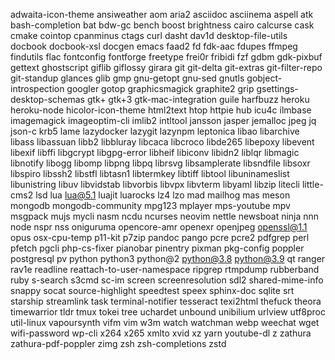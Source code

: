 adwaita-icon-theme
ansiweather
aom
aria2
asciidoc
asciinema
aspell
atk
bash-completion
bat
bdw-gc
bench
boost
brightness
cairo
calcurse
cask
cmake
cointop
cpanminus
ctags
curl
dasht
dav1d
desktop-file-utils
docbook
docbook-xsl
docgen
emacs
faad2
fd
fdk-aac
fdupes
ffmpeg
findutils
flac
fontconfig
fontforge
freetype
frei0r
fribidi
fzf
gdbm
gdk-pixbuf
gettext
ghostscript
giflib
giflossy
girara
git
git-delta
git-extras
git-filter-repo
git-standup
glances
glib
gmp
gnu-getopt
gnu-sed
gnutls
gobject-introspection
googler
gotop
graphicsmagick
graphite2
grip
gsettings-desktop-schemas
gtk+
gtk+3
gtk-mac-integration
guile
harfbuzz
heroku
heroku-node
hicolor-icon-theme
html2text
htop
httpie
hub
icu4c
ilmbase
imagemagick
imageoptim-cli
imlib2
intltool
jansson
jasper
jemalloc
jpeg
jq
json-c
krb5
lame
lazydocker
lazygit
lazynpm
leptonica
libao
libarchive
libass
libassuan
libb2
libbluray
libcaca
libcroco
libde265
libepoxy
libevent
libexif
libffi
libgcrypt
libgpg-error
libheif
libiconv
libidn2
liblqr
libmagic
libnotify
libogg
libomp
libpng
libpq
librsvg
libsamplerate
libsndfile
libsoxr
libspiro
libssh2
libstfl
libtasn1
libtermkey
libtiff
libtool
libuninameslist
libunistring
libuv
libvidstab
libvorbis
libvpx
libvterm
libyaml
libzip
litecli
little-cms2
lsd
lua
lua@5.1
luajit
luarocks
lz4
lzo
mad
mailhog
mas
meson
mongodb
mongodb-community
mpg123
mplayer
mps-youtube
mpv
msgpack
mujs
mycli
nasm
ncdu
ncurses
neovim
nettle
newsboat
ninja
nnn
node
nspr
nss
oniguruma
opencore-amr
openexr
openjpeg
openssl@1.1
opus
osx-cpu-temp
p11-kit
p7zip
pandoc
pango
pcre
pcre2
pdfgrep
perl
pfetch
pgcli
php-cs-fixer
pianobar
pinentry
pixman
pkg-config
poppler
postgresql
pv
python
python3
python@2
python@3.8
python@3.9
qt
ranger
rav1e
readline
reattach-to-user-namespace
ripgrep
rtmpdump
rubberband
ruby
s-search
s3cmd
sc-im
screen
screenresolution
sdl2
shared-mime-info
snappy
socat
source-highlight
speedtest
speex
sphinx-doc
sqlite
srt
starship
streamlink
task
terminal-notifier
tesseract
texi2html
thefuck
theora
timewarrior
tldr
tmux
tokei
tree
uchardet
unbound
unibilium
urlview
utf8proc
util-linux
vapoursynth
vifm
vim
w3m
watch
watchman
webp
weechat
wget
wifi-password
wp-cli
x264
x265
xmlto
xvid
xz
yarn
youtube-dl
z
zathura
zathura-pdf-poppler
zimg
zsh
zsh-completions
zstd
